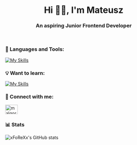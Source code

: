 <h1 align="center">Hi 👋🏻, I'm Mateusz</h1>
<h3 align="center">An aspiring Junior Frontend Developer</h3>
&nbsp;

<h3 align="left">🧰 Languages and Tools:</h3>

[![My Skills](https://skillicons.dev/icons?i=html,css,sass,bootstrap,js,git,figma,vscode)](https://skillicons.dev)

<h3 align="left">💡 Want to learn:</h3>

[![My Skills](https://skillicons.dev/icons?i=tailwind,ts,react,nodejs)](https://skillicons.dev)

<h3 align="left">🔗 Connect with me:</h3>
<p align="left">
<a href="https://www.linkedin.com/in/mateusz-garbina-35387123b/" target="blank"><img align="center" src="https://raw.githubusercontent.com/rahuldkjain/github-profile-readme-generator/master/src/images/icons/Social/linked-in-alt.svg" alt="malgorzatakwiecien00" height="30" width="40" /></a>
</p>

### 📊 Stats
![xFoReXx's GitHub stats](https://github-readme-stats.vercel.app/api?username=xFoReXx&show_icons=true&theme=dark)

